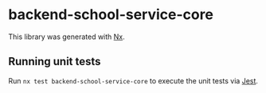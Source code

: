 # backend-school-service-core

This library was generated with [Nx](https://nx.dev).

## Running unit tests

Run `nx test backend-school-service-core` to execute the unit tests via [Jest](https://jestjs.io).
